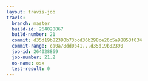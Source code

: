```yaml
---
layout: travis-job
travis:
  branch: master
  build-id: 264028867
  build-number: 21
  commit: d35d19b82390b73bcd36b298ce26c5a98853f034
  commit-range: ca0a78dd0b41...d35d19b82390
  job-id: 264028869
  job-number: 21.2
  os-name: osx
  test-result: 0
---
```

